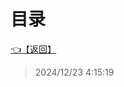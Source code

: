 # 目录  


[👈【返回】](/__Catalog__/Unity笔记/000一些特殊效果示例000/__Catalog__000一些特殊效果示例000)  








> 2024/12/23 4:15:19
